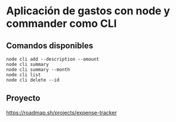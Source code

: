# Aplicación de gastos con node y commander como CLI 

## Comandos disponibles 
```
node cli add --description --amount
node cli summary
node cli summary --month
node cli list
node cli delete --id
```
## Proyecto 
https://roadmap.sh/projects/expense-tracker